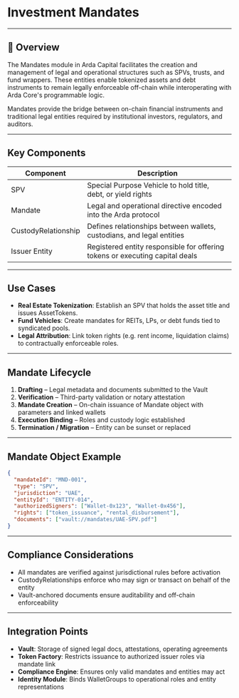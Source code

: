# Investment Mandates

---

## 🧭 Overview

The Mandates module in Arda Capital facilitates the creation and management of legal and operational structures such as SPVs, trusts, and fund wrappers. These entities enable tokenized assets and debt instruments to remain legally enforceable off-chain while interoperating with Arda Core's programmable logic.

Mandates provide the bridge between on-chain financial instruments and traditional legal entities required by institutional investors, regulators, and auditors.

---

## Key Components

| Component | Description |
|-----------|-------------|
| SPV | Special Purpose Vehicle to hold title, debt, or yield rights |
| Mandate | Legal and operational directive encoded into the Arda protocol |
| CustodyRelationship | Defines relationships between wallets, custodians, and legal entities |
| Issuer Entity | Registered entity responsible for offering tokens or executing capital deals |

---

## Use Cases

- **Real Estate Tokenization**: Establish an SPV that holds the asset title and issues AssetTokens.
- **Fund Vehicles**: Create mandates for REITs, LPs, or debt funds tied to syndicated pools.
- **Legal Attribution**: Link token rights (e.g. rent income, liquidation claims) to contractually enforceable roles.

---

## Mandate Lifecycle

1. **Drafting** – Legal metadata and documents submitted to the Vault
2. **Verification** – Third-party validation or notary attestation
3. **Mandate Creation** – On-chain issuance of Mandate object with parameters and linked wallets
4. **Execution Binding** – Roles and custody logic established
5. **Termination / Migration** – Entity can be sunset or replaced

---

## Mandate Object Example

```json
{
  "mandateId": "MND-001",
  "type": "SPV",
  "jurisdiction": "UAE",
  "entityId": "ENTITY-014",
  "authorizedSigners": ["Wallet-0x123", "Wallet-0x456"],
  "rights": ["token_issuance", "rental_disbursement"],
  "documents": ["vault://mandates/UAE-SPV.pdf"]
}
```

---

## Compliance Considerations

- All mandates are verified against jurisdictional rules before activation
- CustodyRelationships enforce who may sign or transact on behalf of the entity
- Vault-anchored documents ensure auditability and off-chain enforceability

---

## Integration Points

- **Vault**: Storage of signed legal docs, attestations, operating agreements
- **Token Factory**: Restricts issuance to authorized issuer roles via mandate link
- **Compliance Engine**: Ensures only valid mandates and entities may act
- **Identity Module**: Binds WalletGroups to operational roles and entity representations
